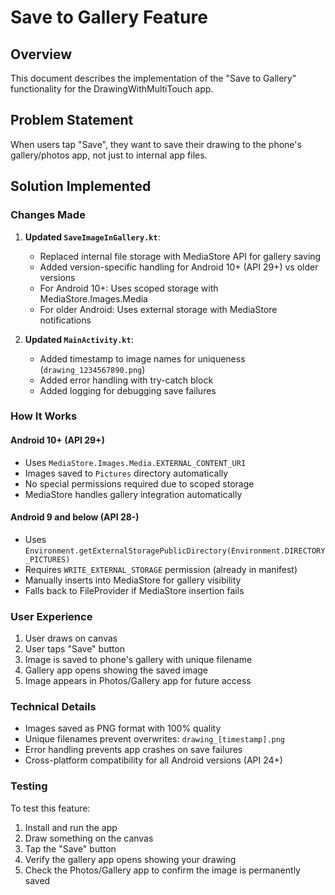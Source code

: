 # Save to Gallery Feature

## Overview
This document describes the implementation of the "Save to Gallery" functionality for the DrawingWithMultiTouch app.

## Problem Statement
When users tap "Save", they want to save their drawing to the phone's gallery/photos app, not just to internal app files.

## Solution Implemented

### Changes Made

1. **Updated `SaveImageInGallery.kt`**:
   - Replaced internal file storage with MediaStore API for gallery saving
   - Added version-specific handling for Android 10+ (API 29+) vs older versions
   - For Android 10+: Uses scoped storage with MediaStore.Images.Media
   - For older Android: Uses external storage with MediaStore notifications

2. **Updated `MainActivity.kt`**:
   - Added timestamp to image names for uniqueness (`drawing_1234567890.png`)
   - Added error handling with try-catch block
   - Added logging for debugging save failures

### How It Works

#### Android 10+ (API 29+)
- Uses `MediaStore.Images.Media.EXTERNAL_CONTENT_URI`
- Images saved to `Pictures` directory automatically
- No special permissions required due to scoped storage
- MediaStore handles gallery integration automatically

#### Android 9 and below (API 28-)
- Uses `Environment.getExternalStoragePublicDirectory(Environment.DIRECTORY_PICTURES)`
- Requires `WRITE_EXTERNAL_STORAGE` permission (already in manifest)
- Manually inserts into MediaStore for gallery visibility
- Falls back to FileProvider if MediaStore insertion fails

### User Experience
1. User draws on canvas
2. User taps "Save" button
3. Image is saved to phone's gallery with unique filename
4. Gallery app opens showing the saved image
5. Image appears in Photos/Gallery app for future access

### Technical Details
- Images saved as PNG format with 100% quality
- Unique filenames prevent overwrites: `drawing_[timestamp].png`
- Error handling prevents app crashes on save failures
- Cross-platform compatibility for all Android versions (API 24+)

### Testing
To test this feature:
1. Install and run the app
2. Draw something on the canvas
3. Tap the "Save" button
4. Verify the gallery app opens showing your drawing
5. Check the Photos/Gallery app to confirm the image is permanently saved